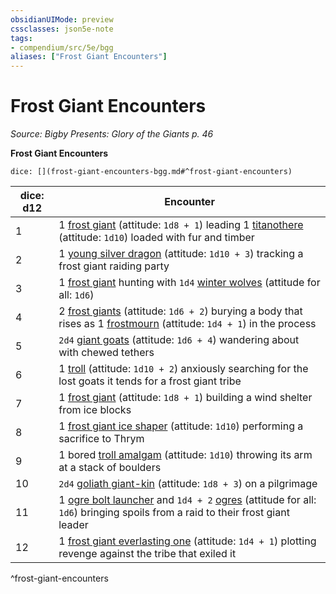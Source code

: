 ```yaml
---
obsidianUIMode: preview
cssclasses: json5e-note
tags:
- compendium/src/5e/bgg
aliases: ["Frost Giant Encounters"]
---
```

# Frost Giant Encounters
*Source: Bigby Presents: Glory of the Giants p. 46* 

**Frost Giant Encounters**

`dice: [](frost-giant-encounters-bgg.md#^frost-giant-encounters)`

| dice: d12 | Encounter |
|-----------|-----------|
| 1 | 1 [frost giant](/3-Mechanics/CLI/bestiary/giant/frost-giant.md) (attitude: `1d8 + 1`) leading 1 [titanothere](/3-Mechanics/CLI/bestiary/beast/titanothere-bgg.md) (attitude: `1d10`) loaded with fur and timber |
| 2 | 1 [young silver dragon](/3-Mechanics/CLI/bestiary/dragon/young-silver-dragon.md) (attitude: `1d10 + 3`) tracking a frost giant raiding party |
| 3 | 1 [frost giant](/3-Mechanics/CLI/bestiary/giant/frost-giant.md) hunting with `1d4` [winter wolves](/3-Mechanics/CLI/bestiary/monstrosity/winter-wolf.md) (attitude for all: `1d6`) |
| 4 | 2 [frost giants](/3-Mechanics/CLI/bestiary/giant/frost-giant.md) (attitude: `1d6 + 2`) burying a body that rises as 1 [frostmourn](/3-Mechanics/CLI/bestiary/undead/frostmourn-bgg.md) (attitude: `1d4 + 1`) in the process |
| 5 | `2d4` [giant goats](/3-Mechanics/CLI/bestiary/beast/giant-goat.md) (attitude: `1d6 + 4`) wandering about with chewed tethers |
| 6 | 1 [troll](/3-Mechanics/CLI/bestiary/giant/troll.md) (attitude: `1d10 + 2`) anxiously searching for the lost goats it tends for a frost giant tribe |
| 7 | 1 [frost giant](/3-Mechanics/CLI/bestiary/giant/frost-giant.md) (attitude: `1d8 + 1`) building a wind shelter from ice blocks |
| 8 | 1 [frost giant ice shaper](/3-Mechanics/CLI/bestiary/giant/frost-giant-ice-shaper-bgg.md) (attitude: `1d10`) performing a sacrifice to Thrym |
| 9 | 1 bored [troll amalgam](/3-Mechanics/CLI/bestiary/giant/troll-amalgam-bgg.md) (attitude: `1d10`) throwing its arm at a stack of boulders |
| 10 | `2d4` [goliath giant-kin](/3-Mechanics/CLI/bestiary/humanoid/goliath-giant-kin-bgg.md) (attitude: `1d8 + 3`) on a pilgrimage |
| 11 | 1 [ogre bolt launcher](/3-Mechanics/CLI/bestiary/giant/ogre-bolt-launcher-mpmm.md) and `1d4 + 2` [ogres](/3-Mechanics/CLI/bestiary/giant/ogre.md) (attitude for all: `1d6`) bringing spoils from a raid to their frost giant leader |
| 12 | 1 [frost giant everlasting one](/3-Mechanics/CLI/bestiary/giant/frost-giant-everlasting-one-mpmm.md) (attitude: `1d4 + 1`) plotting revenge against the tribe that exiled it |
^frost-giant-encounters